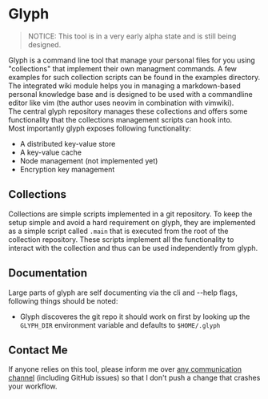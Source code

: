 # Glyph
> NOTICE: This tool is in a very early alpha state and is still being designed.  

Glyph is a command line tool that manage your personal files for you using "collections" that implement their own managment commands. A few examples for such collection scripts can be found in the examples directory.  
The integrated wiki module helps you in managing a markdown-based personal knowledge base and is designed to be used with a commandline editor like vim (the author uses neovim in combination with vimwiki).  
 The central glyph repository manages these collections and offers some functionality that the collections management scripts can hook into.  
Most importantly glyph exposes following functionality:
- A distributed key-value store
- A key-value cache
- Node management (not implemented yet)
- Encryption key management

## Collections
Collections are simple scripts implemented in a git repository. To keep the setup simple and avoid a hard requirement on glyph, they are implemented as a simple script called `.main` that is executed from the root of the collection repository. These scripts implement all the functionality to interact with the collection and thus can be used independently from glyph.

## Documentation
Large parts of glyph are self documenting via the cli and --help flags, following things should be noted:  
- Glyph discoveres the git repo it should work on first by looking up the `GLYPH_DIR` environment variable and defaults to `$HOME/.glyph`

## Contact Me
If anyone relies on this tool, please inform me over [any communication channel](https://tionis.dev) (including GitHub issues) so that I don't push a change that crashes your workflow.
